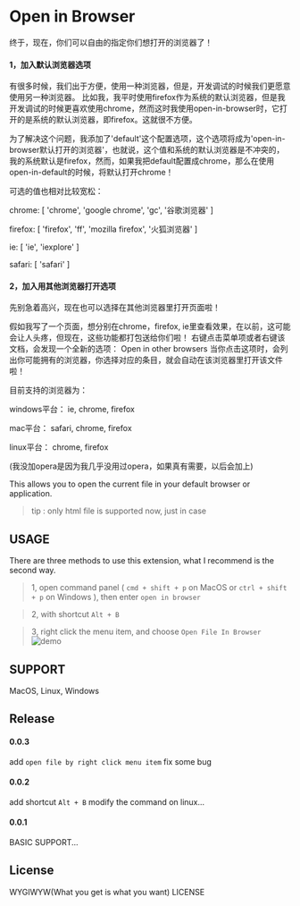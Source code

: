 # Open in Browser

终于，现在，你们可以自由的指定你们想打开的浏览器了！

#### 1，加入默认浏览器选项

有很多时候，我们出于方便，使用一种浏览器，但是，开发调试的时候我们更愿意使用另一种浏览器。
比如我，我平时使用firefox作为系统的默认浏览器，但是我开发调试的时候更喜欢使用chrome，然而这时我使用open-in-browser时，它打开的是系统的默认浏览器，即firefox。这就很不方便。

为了解决这个问题，我添加了'default'这个配置选项，这个选项将成为'open-in-browser默认打开的浏览器'，也就说，这个值和系统的默认浏览器是不冲突的，我的系统默认是firefox，然而，如果我把default配置成chrome，那么在使用open-in-default的时候，将默认打开chrome！

可选的值也相对比较宽松：

chrome: [ 'chrome', 'google chrome', 'gc', '谷歌浏览器' ]

firefox: [ 'firefox', 'ff', 'mozilla firefox', '火狐浏览器' ]

ie: [ 'ie', 'iexplore' ]

safari: [ 'safari' ]

#### 2，加入用其他浏览器打开选项

先别急着高兴，现在也可以选择在其他浏览器里打开页面啦！

假如我写了一个页面，想分别在chrome，firefox, ie里查看效果，在以前，这可能会让人头疼，但现在，这些功能都打包送给你们啦！
右键点击菜单项或者右键该文档，会发现一个全新的选项： Open in other browsers
当你点击这项时，会列出你可能拥有的浏览器，你选择对应的条目，就会自动在该浏览器里打开该文件啦！

目前支持的浏览器为：

windows平台：
ie, chrome, firefox

mac平台：
safari, chrome, firefox

linux平台：
chrome, firefox

(我没加opera是因为我几乎没用过opera，如果真有需要，以后会加上)

This allows you to open the current file in your default browser or application.
>tip : only html file is supported now, just in case

## USAGE
There are three methods to use this extension, what I recommend is the second way.
> 1, open command panel ( `cmd + shift + p` on MacOS or `ctrl + shift + p` on Windows ), then enter `open in browser`

> 2, with shortcut `Alt + B`

> 3, right click the menu item, and choose `Open File In Browser` 
![demo](http://oiw7043hi.bkt.clouddn.com/demo.png)

## SUPPORT

MacOS, Linux, Windows 


## Release
#### 0.0.3
add `open file by right click menu item`
fix some bug

#### 0.0.2
add shortcut `Alt + B` 
modify the command on linux...

#### 0.0.1

BASIC SUPPORT...

## License

WYGIWYW(What you get is what you want) LICENSE


